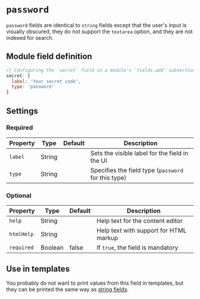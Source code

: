 # `password`

`password` fields are identical to `string` fields except that the user's input is visually obscured, they do not support the `textarea` option, and they are not indexed for search.
<!-- TODO: Confirm if they are kept from search indexing automatically. -->

## Module field definition

```javascript
// Configuring the `secret` field in a module's `fields.add` subsection:
secret: {
  label: 'Your secret code',
  type: 'password'
}
```

## Settings

### Required

|  Property | Type   | Default | Description |
|-----------|-----------|-----------|------------|
|`label` | String | | Sets the visible label for the field in the UI |
|`type` | String | | Specifies the field type (`password` for this type) |

### Optional

|  Property | Type   | Default | Description |
|-----------|-----------|-----------|------------|
|`help` | String | | Help text for the content editor |
|`htmlHelp` | String | | Help text with support for HTML markup |
|`required` | Boolean | false | If `true`, the field is mandatory |

<!-- TODO: The following settings are likely to return, but are not yet implemented. -->
<!-- |contextual | Boolean | false | If `true`, it will prevent the field from appearing in the editor modal | -->
<!-- |readOnly | Boolean | false | If `true`, prevents the user from editing the field value | -->

## Use in templates

You probably do not want to print values from this field in templates, but they can be printed the same way as [string fields](string.md).